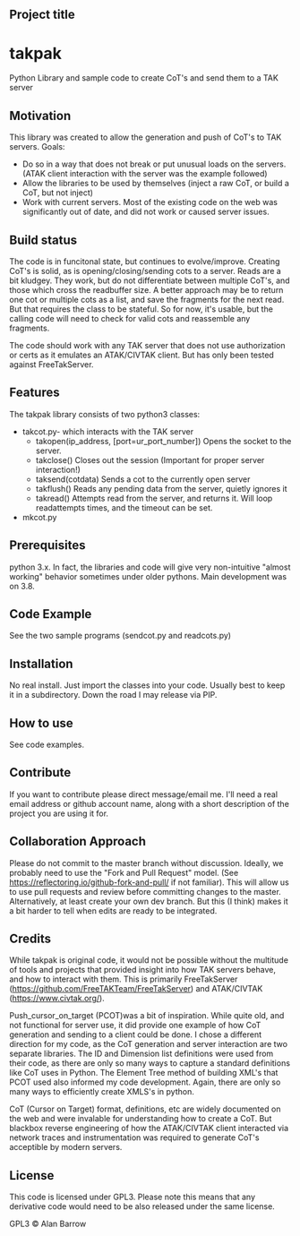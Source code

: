 ## Project title
# takpak
Python Library and sample code to create CoT's and send them to a TAK server

## Motivation
This library was created to allow the generation and push of CoT's to TAK servers. Goals:
* Do so in a way that does not break or put unusual loads on the servers. (ATAK client interaction with the server was the example followed)
* Allow the libraries to be used by themselves (inject a raw CoT, or build a CoT, but not inject)
* Work with current servers. Most of the existing code on the web was significantly out of date, and did not work or caused server issues. 

## Build status
The code is in funcitonal state, but continues to evolve/improve. Creating CoT's is solid, as is opening/closing/sending cots to a server. Reads are a bit kludgey. They work, but do not differentiate between multiple CoT's, and those which cross the readbuffer size. A better approach may be to return one cot or multiple cots as a list, and save the fragments for the next read. But that requires the class to be stateful. So for now, it's usable, but the calling code will need to check for valid cots and reassemble any fragments. 

The code should work with any TAK server that does not use authorization or certs as it emulates an ATAK/CIVTAK client. But has only been tested against FreeTakServer. 

## Features
The takpak library consists of two python3 classes:
* takcot.py- which interacts with the TAK server
    * takopen(ip_address, [port=ur_port_number]) Opens the socket to the server.
    * takclose() Closes out the session (Important for proper server interaction!)
    * taksend(cotdata) Sends a cot to the currently open server
    * takflush() Reads any pending data from the server, quietly ignores it
    * takread() Attempts read from the server, and returns it. Will loop readattempts times, and the timeout can be set. 
* mkcot.py

## Prerequisites
python 3.x. In fact, the libraries and code will give very non-intuitive "almost working" behavior sometimes under older pythons. Main development was on 3.8.

## Code Example
See the two sample programs (sendcot.py and readcots.py)

## Installation
No real install. Just import the classes into your code. Usually best to keep it in a subdirectory. Down the road I may release via PIP.

## How to use
See code examples.

## Contribute

If you want to contribute please direct message/email me. I'll need a real email address or github account name, along with a short description of the project you are using it for. 

## Collaboration Approach
Please do not commit to the master branch without discussion. Ideally, we probably need to use the "Fork and Pull Request" model. (See https://reflectoring.io/github-fork-and-pull/ if not familiar). This will allow us to use pull requests and review before committing changes to the master. Alternatively, at least create your own dev branch. But this (I think) makes it a bit harder to tell when edits are ready to be integrated. 

## Credits
While takpak is original code, it would not be possible without the multitude of tools and projects that provided insight into how TAK servers behave, and how to interact with them. This is primarily FreeTakServer (https://github.com/FreeTAKTeam/FreeTakServer) and ATAK/CIVTAK (https://www.civtak.org/). 

Push_cursor_on_target (PCOT)was a bit of inspiration. While quite old, and not functional for server use, it did provide one example of how CoT generation and sending to a client could be done. I chose a different direction for my code, as the CoT generation and server interaction are two separate libraries. The ID and Dimension list definitions were used from their code, as there are only so many ways to capture a standard definitions like CoT uses in Python. The Element Tree method of building XML's that PCOT used also informed my code development. Again, there are only so many ways to efficiently create XMLS's in python.

CoT (Cursor on Target) format, definitions, etc are widely documented on the web and were invalable for understanding how to create a CoT. But blackbox reverse engineering of how the ATAK/CIVTAK client interacted via network traces and instrumentation was required to generate CoT's acceptible by modern servers.  



## License
This code is licensed under GPL3. Please note this means that any derivative code would need to be also released under the same license. 

GPL3 © Alan Barrow
